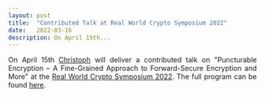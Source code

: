 ```yaml
---
layout: post
title:  "Contributed Talk at Real World Crypto Symposium 2022"
date:   2022-03-16
description: On April 15th...
---
```


<p class="blockquote" align="justify">On April 15th <a href="https://christophstriecks.com/" target="_blank">Christoph</a> will deliver a contributed talk on "Puncturable Encryption – A Fine-Grained Approach to Forward-Secure Encryption and More" at the <a href="https://rwc.iacr.org/2022" target="_blank">Real World Crypto Symposium 2022</a>. The full program can be found <a href="https://rwc.iacr.org/2022/program.php" target="_blank">here</a>.</p>






